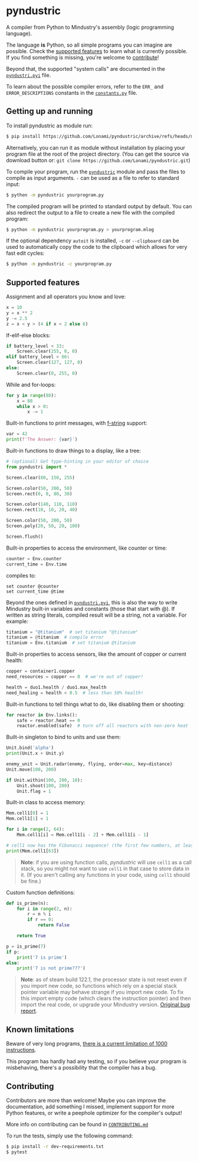 # pyndustric

A compiler from Python to Mindustry's assembly (logic programming language).

The language **is** Python, so all simple programs you can imagine are possible.
Check the [supported features][features] to learn what is currently possible.
If you find something is missing, you're welcome to [contribute]!

Beyond that, the supported "system calls" are documented in the [`pyndustri.pyi`] file.

To learn about the possible compiler errors, refer to the `ERR_` and `ERROR_DESCRIPTIONS`
constants in the [`constants.py`] file.

## Getting up and running

To install pyndustric as module run:

```sh
$ pip install https://github.com/Lonami/pyndustric/archive/refs/heads/master.zip
```

Alternatively, you can run it as module without installation by placing your program file at the root of the project directory.
(You can get the source via download button or: `git clone https://github.com/Lonami/pyndustric.git`)


To compile your program, run the [`pyndustric`] module and pass the files to compile as input arguments.
`-` can be used as a file to refer to standard input:

```sh
$ python -m pyndustric yourprogram.py
```

The compiled program will be printed to standard output by default.
You can also redirect the output to a file to create a new file with the compiled program:

```sh
$ python -m pyndustric yourprogram.py > yourprogram.mlog
```

If the optional dependency `autoit` is installed, `-c` or `--clipboard` can be used to
automatically copy the code to the clipboard which allows for very fast edit cycles:

```sh
$ python -m pyndustric -c yourprogram.py
```

## Supported features

Assignment and all operators you know and love:

```python
x = 10
y = x ** 2
y -= 2.5
z = x < y > (4 if x < 2 else 6)
```

If-elif-else blocks:

```python
if battery_level < 33:
    Screen.clear(255, 0, 0)
elif battery_level < 66:
    Screen.clear(127, 127, 0)
else:
    Screen.clear(0, 255, 0)
```

While and for-loops:

```python
for y in range(80):
    x = 80
    while x > 0:
        x -= 1
```

Built-in functions to print messages, with [f-string] support:

```python
var = 42
print(f'The Answer: {var}')
```

Built-in functions to draw things to a display, like a tree:

```python
# (optional) Get type-hinting in your editor of choice
from pyndustri import *

Screen.clear(80, 150, 255)

Screen.color(50, 200, 50)
Screen.rect(0, 0, 80, 30)

Screen.color(140, 110, 110)
Screen.rect(10, 10, 20, 40)

Screen.color(50, 200, 50)
Screen.poly(20, 50, 20, 100)

Screen.flush()
```

Built-in properties to access the environment, like counter or time:

```python
counter = Env.counter
current_time = Env.time
```

compiles to:

```
set counter @counter
set current_time @time
```

Beyond the ones defined in [`pyndustri.pyi`], this is also the way to write Mindustry built-in variables and constants
(those that start with @). If written as string literals, compiled result will be a string, not a variable. For example:

```python
titanium = "@titanium"  # set titanium "@titanium"
titanium = @titanium  # compile error
titanium = Env.titanium  # set titanium @titanium
```

Built-in properties to access sensors, like the amount of copper or current health:

```python
copper = container1.copper
need_resources = copper == 0  # we're out of copper!

health = duo1.health / duo1.max_health
need_healing = health < 0.5  # less than 50% health!
```

Built-in functions to tell things what to do, like disabling them or shooting:

```python
for reactor in Env.links():
    safe = reactor.heat == 0
    reactor.enabled(safe)  # turn off all reactors with non-zero heat
```

Built-in singleton to bind to units and use them:

```python
Unit.bind('alpha')
print(Unit.x + Unit.y)

enemy_unit = Unit.radar(enemy, flying, order=max, key=distance)
Unit.move(100, 200)

if Unit.within(100, 200, 10):
    Unit.shoot(100, 200)
    Unit.flag = 1
```

Built-in class to access memory:

```python
Mem.cell1[0] = 1
Mem.cell1[1] = 1

for i in range(2, 64):
    Mem.cell1[i] = Mem.cell1[i - 2] + Mem.cell1[i - 1]

# cell1 now has the Fibonacci sequence! (the first few numbers, at least)
print(Mem.cell1[63])
```

> **Note**: if you are using function calls, *pyndustric* will use `cell1` as a call stack, so you might not want to use `cell1` in that case to store data in it. (If you aren't calling any functions in your code, using `cell1` should be fine.)

Custom function definitions:

```python
def is_prime(n):
    for i in range(2, n):
        r = n % i
        if r == 0:
            return False

    return True

p = is_prime(7)
if p:
    print('7 is prime')
else:
    print('7 is not prime???')
```

> **Note**: as of steam build 122.1, the processor state is not reset even if you import new code,
> so functions which rely on a special stack pointer variable may behave strange if you import new
> code. To fix this import empty code (which clears the instruction pointer) and then import the
> real code, or upgrade your Mindustry version. [Original bug report][ip-not-reset].

## Known limitations

Beware of very long programs, [there is a current limitation of 1000 instructions][limit-k].

This program has hardly had any testing, so if you believe your program is misbehaving, there's
a possibility that the compiler has a bug.

## Contributing

Contributors are more than welcome! Maybe you can improve the documentation, add something I
missed, implement support for more Python features, or write a peephole optimizer for the
compiler's output!

More info on contributing can be found in [`CONTRIBUTING.md`]

To run the tests, simply use the following command:

```sh
$ pip install -r dev-requirements.txt
$ pytest
```

[f-string]: https://docs.python.org/3/reference/lexical_analysis.html#f-strings
[ip-not-reset]: https://github.com/Anuken/Mindustry/issues/4189
[limit-k]: https://github.com/Anuken/Mindustry/blob/ab19e6ffbd7a64117cd70d3e3b88806c13822c94/core/src/mindustry/logic/LExecutor.java#L28
[`pyndustri.pyi`]: pyndustri.pyi
[`constants.py`]: pyndustric/constants.py
[`pyndustric`]: pyndustric
[features]: #Supported-features
[contribute]: #Contributing
[`CONTRIBUTING.md`]: CONTRIBUTING.md
